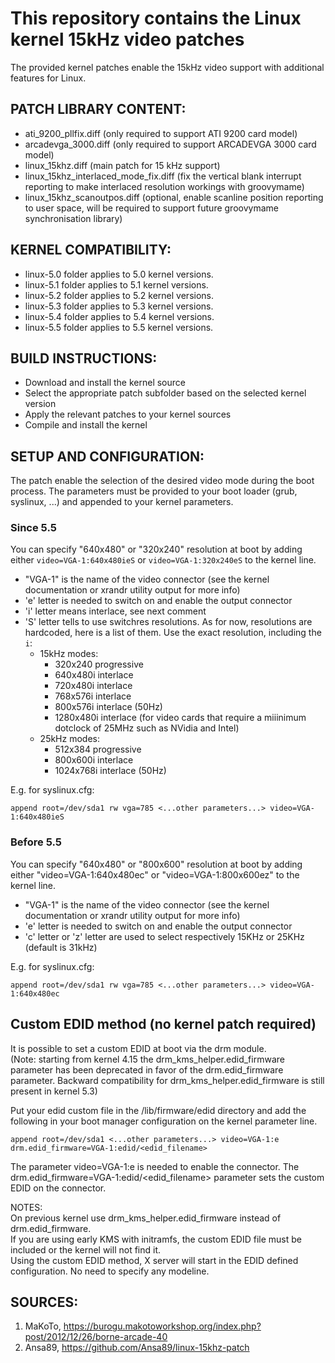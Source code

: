 # This repository contains the Linux kernel 15kHz video patches

The provided kernel patches enable the 15kHz video support with additional features for Linux.

## PATCH LIBRARY CONTENT:

- ati_9200_pllfix.diff (only required to support ATI 9200 card model)
- arcadevga_3000.diff (only required to support ARCADEVGA 3000 card model)
- linux_15khz.diff (main patch for 15 kHz support)
- linux_15khz_interlaced_mode_fix.diff (fix the vertical blank interrupt reporting to make interlaced resolution workings with groovymame)
- linux_15khz_scanoutpos.diff (optional, enable scanline position reporting to user space, will be required to support future groovymame synchronisation library)

## KERNEL COMPATIBILITY:

- linux-5.0 folder applies to 5.0 kernel versions.
- linux-5.1 folder applies to 5.1 kernel versions.
- linux-5.2 folder applies to 5.2 kernel versions.
- linux-5.3 folder applies to 5.3 kernel versions.
- linux-5.4 folder applies to 5.4 kernel versions.
- linux-5.5 folder applies to 5.5 kernel versions.

## BUILD INSTRUCTIONS:

- Download and install the kernel source
- Select the appropriate patch subfolder based on the selected kernel version
- Apply the relevant patches to your kernel sources
- Compile and install the kernel

## SETUP AND CONFIGURATION:

The patch enable the selection of the desired video mode during the boot process.
The parameters must be provided to your boot loader (grub, syslinux, ...) and appended to your kernel parameters.

### Since 5.5
You can specify "640x480" or "320x240" resolution at boot by adding either `video=VGA-1:640x480ieS` or `video=VGA-1:320x240eS` to the kernel line.

- "VGA-1" is the name of the video connector (see the kernel documentation or xrandr utility output for more info)
- 'e' letter is needed to switch on and enable the output connector
- 'i' letter means interlace, see next comment
- 'S' letter tells to use switchres resolutions. As for now, resolutions are hardcoded, here is a list of them. Use the exact resolution, including the `i`:
  - 15kHz modes:
    - 320x240 progressive
    - 640x480i interlace
    - 720x480i interlace
    - 768x576i interlace
    - 800x576i interlace (50Hz)
    - 1280x480i interlace (for video cards that require a miiinimum dotclock of 25MHz such as NVidia and Intel)
  - 25kHz modes:
    - 512x384 progressive
    - 800x600i interlace
    - 1024x768i interlace (50Hz)

E.g. for syslinux.cfg:

```
append root=/dev/sda1 rw vga=785 <...other parameters...> video=VGA-1:640x480ieS
```

### Before 5.5
You can specify "640x480" or "800x600" resolution at boot by adding either "video=VGA-1:640x480ec" or "video=VGA-1:800x600ez" to the kernel line.

- "VGA-1" is the name of the video connector (see the kernel documentation or xrandr utility output for more info)
- 'e' letter is needed to switch on and enable the output connector
- 'c' letter or 'z' letter are used to select respectively 15KHz or 25KHz (default is 31kHz)

E.g. for syslinux.cfg:

```
append root=/dev/sda1 rw vga=785 <...other parameters...> video=VGA-1:640x480ec
```

## Custom EDID method (no kernel patch required)

It is possible to set a custom EDID at boot via the drm module.  
(Note: starting from kernel 4.15 the drm_kms_helper.edid_firmware parameter has been deprecated in favor of the drm.edid_firmware parameter. Backward compatibility for drm_kms_helper.edid_firmware is still present in kernel 5.3)

Put your edid custom file in the /lib/firmware/edid directory and add the following in your boot manager configuration on the kernel parameter line.
```
append root=/dev/sda1 <...other parameters...> video=VGA-1:e drm.edid_firmware=VGA-1:edid/<edid_filename>
```
The parameter video=VGA-1:e is needed to enable the connector. The drm.edid_firmware=VGA-1:edid/<edid_filename> parameter sets the custom EDID on the connector.  
    

NOTES:  
    On previous kernel use drm_kms_helper.edid_firmware instead of drm.edid_firmware.  
    If you are using early KMS with initramfs, the custom EDID file must be included or the kernel will not find it.  
    Using the custom EDID method, X server will start in the EDID defined configuration. No need to specify any modeline.  

## SOURCES:

1. MaKoTo, https://burogu.makotoworkshop.org/index.php?post/2012/12/26/borne-arcade-40
2. Ansa89, https://github.com/Ansa89/linux-15khz-patch
